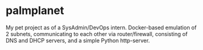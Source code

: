 # palmplanet
My pet project as of a SysAdmin/DevOps intern. Docker-based emulation of 2 subnets, communicating to each other via router/firewall, consisting of DNS and DHCP servers, and a simple Python http-server.
